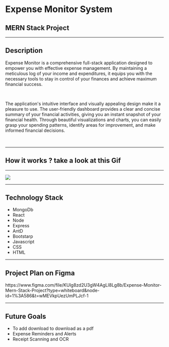 <h1>Expense Monitor System </h1>
<h2>MERN Stack Project</h2>
<hr />

<h2>Description</h2>
<p>Expense Monitor is a comprehensive full-stack application designed to empower you with effective expense management. By maintaining a meticulous log of your income and expenditures, it equips you with the necessary tools to stay in control of your finances 
  and achieve maximum financial success.</p>
  <br />
  <p>The application's intuitive interface and visually appealing design make it a pleasure to use. The user-friendly dashboard provides a clear and concise summary of your financial activities, giving you an instant snapshot of your financial health.
    Through beautiful visualizations and charts, you can easily grasp your spending patterns, identify areas for improvement, and make informed financial decisions.</p>
<br />
<hr />

<h2>How it works ? take a look at this Gif</h2>
<hr />

![](ExpenseMonitor.gif)

<hr />

<h2>Technology Stack</h2>
<ul>
  <li>MongoDb</li>
   <li> React</li>
    <li>Node</li>
    <li>Express</li>
    <li>AntD</li>
    <li>Bootstarp</li>
    <li>Javascript</li>
    <li>CSS</li>
    <li>HTML</li>
</ul>

<hr />

<h2>Project Plan on Figma</h2>
https://www.figma.com/file/KUlg8zd2U3gW4AgLl8Lg8b/Expense-Monitor-Mern-Stack-Project?type=whiteboard&node-id=1%3A586&t=wMEVkpUezUmPLJcf-1

<hr />

<h2>Future Goals </h2>
<ul>
  <li>
    To add download to download as a pdf 
  </li>
  <li>
    Expense Reminders and Alerts
  </li>
  <li>
    Receipt Scanning and OCR
  </li>
</ul>


